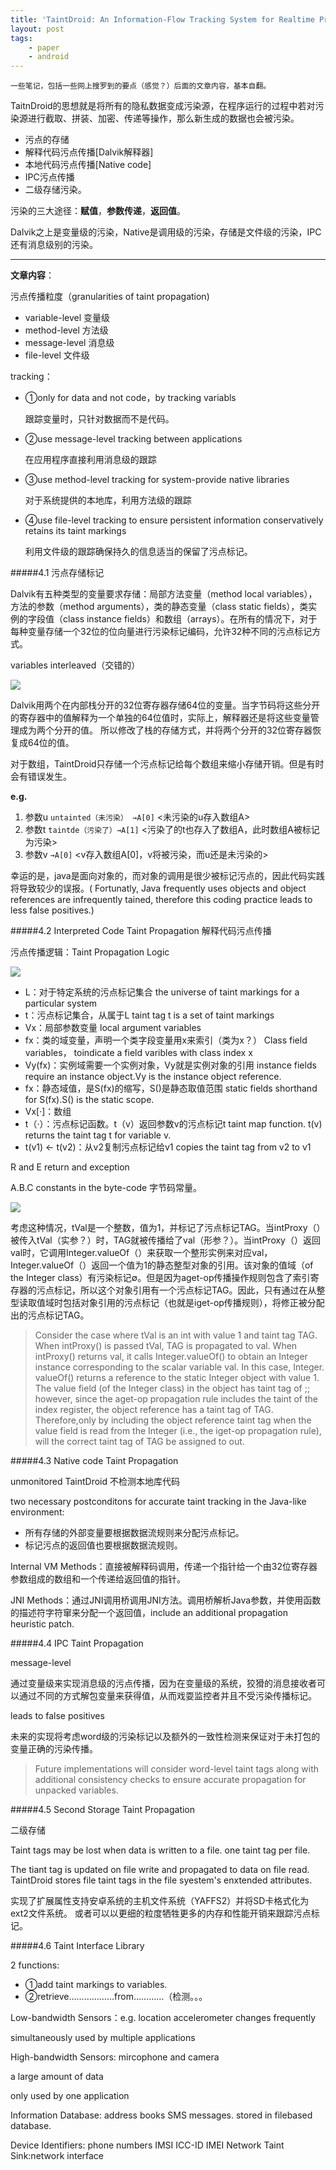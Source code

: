```yaml
---
title: 'TaintDroid: An Information-Flow Tracking System for Realtime Privacy Monitoring on Smartphones'
layout: post
tags:
    - paper
    - android
---
```


`一些笔记，包括一些网上搜罗到的要点（感觉？）后面的文章内容，基本自翻。`

TaitnDroid的思想就是将所有的隐私数据变成污染源，在程序运行的过程中若对污染源进行截取、拼装、加密、传递等操作，那么新生成的数据也会被污染。

* 污点的存储
* 解释代码污点传播[Dalvik解释器]
* 本地代码污点传播[Native code]
* IPC污点传播
* 二级存储污染。

污染的三大途径：**赋值**，**参数传递**，**返回值**。

Dalvik之上是变量级的污染，Native是调用级的污染，存储是文件级的污染，IPC还有消息级别的污染。

---------------------------

__文章内容__：

污点传播粒度（granularities of taint propagation)

+ variable-level  变量级
+ method-level  方法级
+ message-level  消息级
+ file-level 文件级

tracking： 

+ ①only for data and not code，by tracking variabls

    跟踪变量时，只针对数据而不是代码。
+ ②use message-level tracking between applications

    在应用程序直接利用消息级的跟踪
+ ③use method-level tracking for system-provide native libraries

    对于系统提供的本地库，利用方法级的跟踪
+ ④use file-level tracking to ensure persistent information conservatively retains its taint markings
    
    利用文件级的跟踪确保持久的信息适当的保留了污点标记。

#####4.1  污点存储标记
    
Dalvik有五种类型的变量要求存储：局部方法变量（method local variables），方法的参数（method arguments），类的静态变量（class static fields），类实例的字段值（class instance fields）和数组（arrays）。在所有的情况下，对于每种变量存储一个32位的位向量进行污染标记编码，允许32种不同的污点标记方式。

variables    interleaved（交错的）

![](/files/2013/20130719_01.jpg)

Dalvik用两个在内部栈分开的32位寄存器存储64位的变量。当字节码将这些分开的寄存器中的值解释为一个单独的64位值时，实际上，解释器还是将这些变量管理成为两个分开的值。
所以修改了栈的存储方式，并将两个分开的32位寄存器恢复成64位的值。

对于数组，TaintDroid只存储一个污点标记给每个数组来缩小存储开销。但是有时会有错误发生。

**e.g.** 

1. 参数u  `untainted（未污染） →A[0]`         <未污染的u存入数组A>
2. 参数t   `taintde（污染了）→A[1]`      <污染了的t也存入了数组A，此时数组A被标记为污染>
3. 参数v   `→A[0]`                                     <v存入数组A[0]，v将被污染，而u还是未污染的>

幸运的是，java是面向对象的，而对象的调用是很少被标记污点的，因此代码实践将导致较少的误报。( Fortunatly, Java frequently uses objects and object references are infrequently tained, therefore this coding practice leads to less false positives.)

#####4.2 Interpreted Code Taint Propagation 解释代码污点传播

污点传播逻辑：Taint Propagation Logic

![](/files/2013/20130719_02.jpg)

+ L：对于特定系统的污点标记集合    the universe of taint markings for a particular system
+ t：污点标记集合，从属于L  taint tag t is a set of taint markings
+ Vx：局部参数变量  local argument variables
+ fx：类的域变量，声明一个类字段变量用x来索引（类为x？）  Class field variables， toindicate a field varibles with class index x
+ Vy(fx)：实例域需要一个实例对象，Vy就是实例对象的引用  instance fields require an instance object.Vy is the instance object reference.
+ fx：静态域值，是S(fx)的缩写，S()是静态取值范围  static fields shorthand for S(fx).S() is the static scope.
+ Vx[·]：数组
+ t（·）：污点标记函数。t（v）返回参数v的污点标记t  taint map function. t(v) returns the taint tag t for variable v.
+ t(v1) ← t(v2)：从v2复制污点标记给v1  copies the taint tag from v2 to v1

R and E    return and exception

A.B.C constants in the byte-code  字节码常量。

![](/files/2013/20130719_03.jpg)

考虑这种情况，tVal是一个整数，值为1，并标记了污点标记TAG。当intProxy（）被传入tVal（实参？）时，TAG就被传播给了val（形参？）。当intProxy（）返回val时，它调用Integer.valueOf（）来获取一个整形实例来对应val，Integer.valueOf（）返回一个值为1的静态整型对象的引用。该对象的值域（of the Integer class）有污染标记∅。但是因为aget-op传播操作规则包含了索引寄存器的污点标记，所以这个对象引用有一个污点标记TAG。因此，只有通过在从整型读取值域时包括对象引用的污点标记（也就是iget-op传播规则），将修正被分配出的污点标记TAG。

>Consider the case where tVal is an int with value 1 and taint tag TAG. When intProxy() is passed tVal, TAG is propagated to val. When intProxy() returns val, it calls Integer.valueOf() to obtain an Integer instance corresponding to the scalar variable val. In this case, Integer. valueOf() returns a reference to the static Integer object with value 1. The value field (of the Integer class) in the object has taint tag of ;; however, since the aget-op propagation rule includes the taint of the index register, the object reference has a taint tag of TAG. Therefore,only by including the object reference taint tag when the value field is read from the Integer (i.e., the iget-op propagation rule), will the correct taint tag of TAG be assigned to out.

#####4.3 Native code Taint Propagation

unmonitored TaintDroid 不检测本地库代码

two necessary postconditons for  accurate taint tracking in the Java-like environment:

* 所有存储的外部变量要根据数据流规则来分配污点标记。
* 标记污点的返回值也要根据数据流规则。

Internal VM Methods：直接被解释码调用，传递一个指针给一个由32位寄存器参数组成的数组和一个传递给返回值的指针。

JNI Methods：通过JNI调用桥调用JNI方法。调用桥解析Java参数，并使用函数的描述符字符窜来分配一个返回值，include an additional propagation heuristic patch.

#####4.4 IPC Taint Propagation

message-level

通过变量级来实现消息级的污点传播，因为在变量级的系统，狡猾的消息接收者可以通过不同的方式解包变量来获得值，从而戏耍监控者并且不受污染传播标记。

leads to false positives

未来的实现将考虑word级的污染标记以及额外的一致性检测来保证对于未打包的变量正确的污染传播。

>Future implementations will consider word-level taint tags along with additional consistency checks to ensure accurate propagation for unpacked variables.

#####4.5 Second Storage Taint Propagation

二级存储

Taint tags may be lost when data is written to a file.
one taint tag per file.

The tiant tag is updated on file write and propagated to data on file read.
TaintDroid stores file taint tags in the file syestem's enxtended  attributes.

实现了扩展属性支持安卓系统的主机文件系统（YAFFS2）并将SD卡格式化为ext2文件系统。
或者可以以更细的粒度牺牲更多的内存和性能开销来跟踪污点标记。

#####4.6 Taint Interface Library

2 functions:
+ ①add taint markings  to variables.
+ ②retrieve………………from…………（检测。。。

Low-bandwidth Sensors：e.g. location accelerometer
changes frequently

simultaneously used by multiple applications

High-bandwidth Sensors: mircophone and camera

a large amount of data

only used by one application

Information Database: address books       SMS messages.
stored in filebased database.

Device Identifiers: phone numbers    IMSI   ICC-ID   IMEI
Network Taint Sink:network interface
